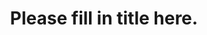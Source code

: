 ---
post_excerpt: "Please add a short description of student-spotlight here"
title: "Please fill in title here."
img-path: '/Direct/File/Image/Path/Goes/Here'
lang: "en"
displayRightImage: false
priority: 1
_priority_helper: "Highest number ranks first on page and descends."
---